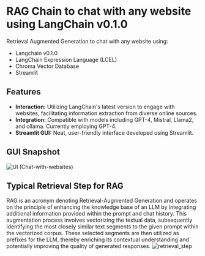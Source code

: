# RAG Chain to chat with any website using LangChain v0.1.0
Retrieval Augmented Generation to chat with any website using:
- Langchain v0.1.0
- LangChain Expression Language (LCEL)
- Chroma Vector Database
- Streamlit

## Features
- **Interaction:** Utilizing LangChain's latest version to engage with websites, facilitating information extraction from diverse online sources.
- **Integration:** Compatible with models including GPT-4, Mistral, Llama2, and ollama. Currently employing GPT-4.
- **Streamlit GUI:** Neat, user-friendly interface developed using Streamlit.

## GUI Snapshot
![UI (Chat-with-websites)](https://github.com/SidEnigma/Chat-with-websites/assets/19359983/619b62c2-c971-4fe2-80bd-cfd77711ca81)

## Typical Retrieval Step for RAG
RAG is an acronym denoting Retrieval-Augmented Generation and operates on the principle of enhancing the knowledge base of an LLM by integrating additional information provided within the prompt and chat history. This augmentation process involves vectorizing the textual data, subsequently identifying the most closely similar text segments to the given prompt within the vectorized corpus. These selected segments are then utilized as prefixes for the LLM, thereby enriching its contextual understanding and potentially improving the quality of generated responses.
![retrieval_step](https://github.com/SidEnigma/Chat-with-websites/assets/19359983/d2a35d15-e292-45d0-a5a0-010a9090df4f)
